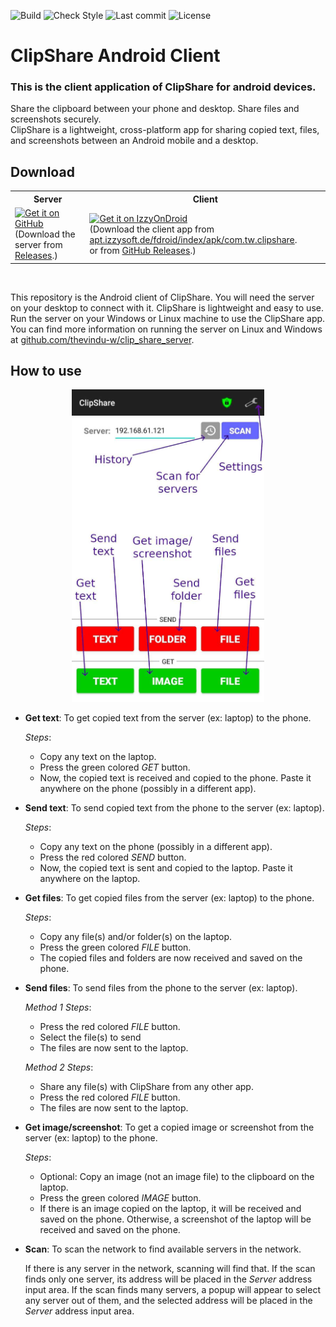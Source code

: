 ![Build](https://github.com/thevindu-w/clip_share_client/actions/workflows/build.yml/badge.svg?branch=master)
![Check Style](https://github.com/thevindu-w/clip_share_client/actions/workflows/check_style.yml/badge.svg?branch=master)
![Last commit](https://img.shields.io/github/last-commit/thevindu-w/clip_share_client.svg?color=yellow)
![License](https://img.shields.io/github/license/thevindu-w/clip_share_client.svg?color=blue)

# ClipShare Android Client

### This is the client application of ClipShare for android devices.

Share the clipboard between your phone and desktop. Share files and screenshots securely.
<br>
ClipShare is a lightweight, cross-platform app for sharing copied text, files, and screenshots between an Android mobile
and a desktop.

## Download

<table>
    <tr>
        <th>Server</th>
        <th>Client</th>
    </tr>
    <tr>
        <td>
            <a href="https://github.com/thevindu-w/clip_share_server/releases"><img src="https://raw.githubusercontent.com/thevindu-w/clip_share_client/master/fastlane/metadata/android/en-US/images/icon.png"
               alt="Get it on GitHub" height="100"/></a><br>
            (Download the server from <a href="https://github.com/thevindu-w/clip_share_server/releases">Releases</a>.)
        </td>
        <td>
            <a href="https://apt.izzysoft.de/fdroid/index/apk/com.tw.clipshare"><img src="https://gitlab.com/IzzyOnDroid/repo/-/raw/master/assets/IzzyOnDroid.png"
               alt="Get it on IzzyOnDroid" height="100"/></a><br>
            (Download the client app
            from <a href="https://apt.izzysoft.de/fdroid/index/apk/com.tw.clipshare">
            apt.izzysoft.de/fdroid/index/apk/com.tw.clipshare</a>.<br>
            or from <a href="https://github.com/thevindu-w/clip_share_client/releases">GitHub Releases</a>.)
        </td>
    </tr>
</table>

<br>

This repository is the Android client of ClipShare. You will need the server on your desktop to connect with it.
ClipShare is lightweight and easy to use. Run the server on your Windows or Linux machine to use the ClipShare app.
You can find more information on running the server on Linux and Windows at
[github.com/thevindu-w/clip_share_server](https://github.com/thevindu-w/clip_share_server#how-to-use).

## How to use

<p align="center">
<img src="https://raw.githubusercontent.com/thevindu-w/clip_share_client/master/fastlane/metadata/android/en-US/images/phoneScreenshots/3.jpg"
alt="help image" height="500">
</p>

- **Get text**: To get copied text from the server (ex: laptop) to the phone.

  _Steps_:
  - Copy any text on the laptop.
  - Press the green colored _GET_ button.
  - Now, the copied text is received and copied to the phone. Paste it anywhere on the phone (possibly in a different
    app).
  

- **Send text**: To send copied text from the phone to the server (ex: laptop).

  _Steps_:
  - Copy any text on the phone (possibly in a different app).
  - Press the red colored _SEND_ button.
  - Now, the copied text is sent and copied to the laptop. Paste it anywhere on the laptop.


- **Get files**: To get copied files from the server (ex: laptop) to the phone.

  _Steps_:
  - Copy any file(s) and/or folder(s) on the laptop.
  - Press the green colored _FILE_ button.
  - The copied files and folders are now received and saved on the phone.


- **Send files**: To send files from the phone to the server (ex: laptop).

  _Method 1 Steps_:
  - Press the red colored _FILE_ button.
  - Select the file(s) to send
  - The files are now sent to the laptop.
  
  _Method 2 Steps_:
  - Share any file(s) with ClipShare from any other app.
  - Press the red colored _FILE_ button.
  - The files are now sent to the laptop.


- **Get image/screenshot**: To get a copied image or screenshot from the server (ex: laptop) to the phone.

  _Steps_:
    - Optional: Copy an image (not an image file) to the clipboard on the laptop.
    - Press the green colored _IMAGE_ button.
    - If there is an image copied on the laptop, it will be received and saved on the phone.
      Otherwise, a screenshot of the laptop will be received and saved on the phone.


- **Scan**: To scan the network to find available servers in the network.

  If there is any server in the network, scanning will find that. If the scan finds only one server, its address will be
  placed in the _Server_ address input area. If the scan finds many servers, a popup will appear to select any server
  out of them, and the selected address will be placed in the _Server_ address input area.
